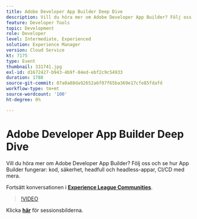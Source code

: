 ```yaml
---
title: Adobe Developer App Builder Deep Dive
description: Vill du höra mer om Adobe Developer App Builder? Följ oss och se Adobe Developer App Builder in action - kod, säkerhet, headfull och headless-appar, CI/CD med mera. Den här sessionen skapades som en del av Adobe Developers Live Content Event.
feature: Developer Tools
topic: Development
role: Developer
level: Intermediate, Experienced
solution: Experience Manager
version: Cloud Service
kt: 7175
type: Event
thumbnail: 331741.jpg
exl-id: d1672427-b943-4b9f-84ed-ebf2c9c54933
duration: 1788
source-git-commit: 07a0a88da92652a6f07f65ba369e17cfe85fdafd
workflow-type: tm+mt
source-wordcount: '100'
ht-degree: 0%

---
```


# Adobe Developer App Builder Deep Dive

Vill du höra mer om Adobe Developer App Builder? Följ oss och se hur App Builder fungerar: kod, säkerhet, headfull och headless-appar, CI/CD med mera.

Fortsätt konversationen i **[Experience League Communities](https://adobe.ly/36Yd3v6)**.

>[!VIDEO](https://video.tv.adobe.com/v/331741/?quality=12&learn=on&hidetitle=true)

Klicka **[här](/help/adobe-developers-live/assets/app-builder.pdf)** för sessionsbilderna.
